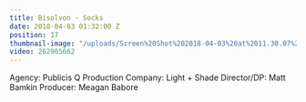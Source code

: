 ```yaml
---
title: Bisolvon - Socks
date: 2018-04-03 01:32:00 Z
position: 17
thumbnail-image: "/uploads/Screen%20Shot%202018-04-03%20at%2011.30.07%20am.png"
video: 262905662
---
```


Agency: Publicis Q
Production Company: Light + Shade
Director/DP: Matt Bamkin
Producer: Meagan Babore